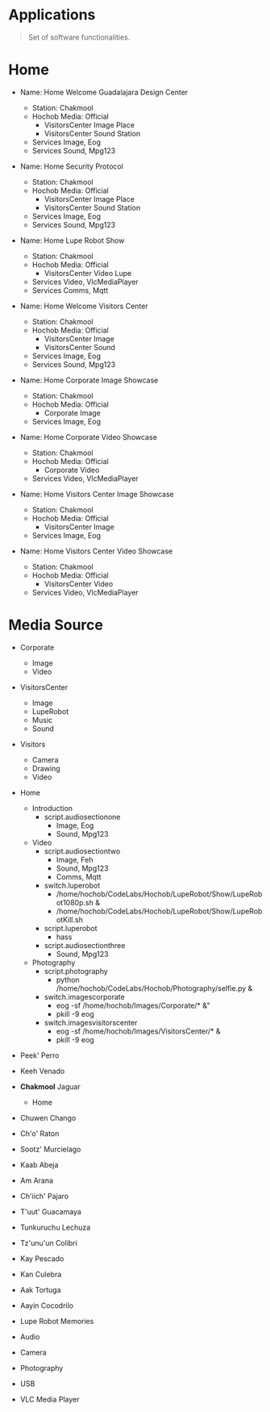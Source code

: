 # Applications

> Set of software functionalities.

# Home

- Name: Home Welcome Guadalajara Design Center
  - Station: Chakmool
  - Hochob Media: Official
    - VisitorsCenter Image Place
    - VisitorsCenter Sound Station
  - Services Image, Eog
  - Services Sound, Mpg123

- Name: Home Security Protocol
  - Station: Chakmool
  - Hochob Media: Official
    - VisitorsCenter Image Place
    - VisitorsCenter Sound Station
  - Services Image, Eog
  - Services Sound, Mpg123

- Name: Home Lupe Robot Show
  - Station: Chakmool
  - Hochob Media: Official
    - VisitorsCenter Video Lupe
  - Services Video, VlcMediaPlayer
  - Services Comms, Mqtt

- Name: Home Welcome Visitors Center
  - Station: Chakmool
  - Hochob Media: Official
    - VisitorsCenter Image
    - VisitorsCenter Sound
  - Services Image, Eog
  - Services Sound, Mpg123

- Name: Home Corporate Image Showcase
  - Station: Chakmool
  - Hochob Media: Official
    - Corporate Image
  - Services Image, Eog

- Name: Home Corporate Video Showcase
  - Station: Chakmool
  - Hochob Media: Official
    - Corporate Video
  - Services Video, VlcMediaPlayer

- Name: Home Visitors Center Image Showcase
  - Station: Chakmool
  - Hochob Media: Official
    - VisitorsCenter Image
  - Services Image, Eog

- Name: Home Visitors Center Video Showcase
  - Station: Chakmool
  - Hochob Media: Official
    - VisitorsCenter Video
  - Services Video, VlcMediaPlayer



# Media Source 

- Corporate
  - Image
  - Video
- VisitorsCenter
  - Image
  - LupeRobot
  - Music
  - Sound
- Visitors
  - Camera
  - Drawing
  - Video

- Home
  - Introduction
    - script.audiosectionone
      - Image, Eog
      - Sound, Mpg123
  - Video
    - script.audiosectiontwo
      - Image, Feh
      - Sound, Mpg123
      - Comms, Mqtt
    - switch.luperobot
      - /home/hochob/CodeLabs/Hochob/LupeRobot/Show/LupeRobot1080p.sh &
      - /home/hochob/CodeLabs/Hochob/LupeRobot/Show/LupeRobotKill.sh
    - script.luperobot
      - hass
    - script.audiosectionthree
      - Sound, Mpg123
  - Photography
    - script.photography
      - python /home/hochob/CodeLabs/Hochob/Photography/selfie.py &
    - switch.imagescorporate
      - eog -sf /home/hochob/Images/Corporate/* &"
      - pkill -9 eog
    - switch.imagesvisitorscenter
      - eog -sf /home/hochob/Images/VisitorsCenter/* &
      - pkill -9 eog


- Peek' Perro
- Keeh Venado
- __Chakmool__ Jaguar
  - Home
- Chuwen Chango
- Ch'o' Raton
- Sootz' Murcielago
- Kaab Abeja
- Am Arana
- Ch'iich' Pajaro
- T'uut' Guacamaya
- Tunkuruchu Lechuza
- Tz'unu'un Colibri
- Kay Pescado
- Kan Culebra
- Aak Tortuga
- Aayin Cocodrilo

- Lupe Robot Memories
- Audio
- Camera
- Photography
- USB
- VLC Media Player

